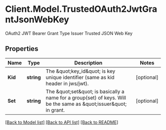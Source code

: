 # Client.Model.TrustedOAuth2JwtGrantJsonWebKey
OAuth2 JWT Bearer Grant Type Issuer Trusted JSON Web Key

## Properties

Name | Type | Description | Notes
------------ | ------------- | ------------- | -------------
**Kid** | **string** | The \&quot;key_id\&quot; is key unique identifier (same as kid header in jws/jwt). | [optional] 
**Set** | **string** | The \&quot;set\&quot; is basically a name for a group(set) of keys. Will be the same as \&quot;issuer\&quot; in grant. | [optional] 

[[Back to Model list]](../README.md#documentation-for-models) [[Back to API list]](../README.md#documentation-for-api-endpoints) [[Back to README]](../README.md)

